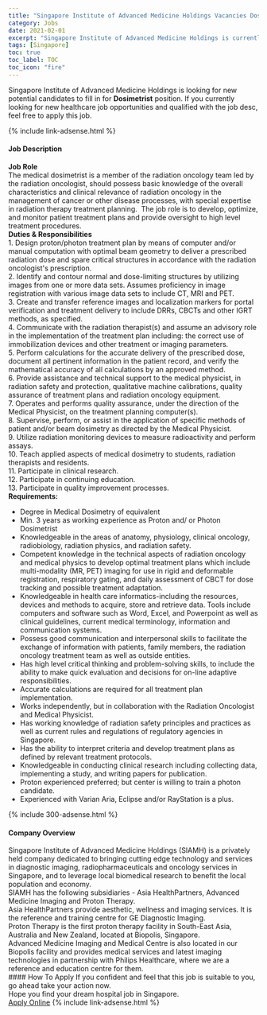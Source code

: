 ```yaml
---
title: "Singapore Institute of Advanced Medicine Holdings Vacancies Dosimetrist" 
category: Jobs 
date: 2021-02-01 
excerpt: "Singapore Institute of Advanced Medicine Holdings is currently looking for suitable person to fill in the Dosimetrist which positioned at Singapore" 
tags: [Singapore] 
toc: true 
toc_label: TOC 
toc_icon: "fire" 
--- 
```


<p>Singapore Institute of Advanced Medicine Holdings is looking for new potential candidates to fill in for <b>Dosimetrist</b> position. If you currently looking for new healthcare job opportunities and qualified with the job desc, feel free to apply this job.
</p>{% include link-adsense.html %} 
<div><div><h4>Job Description</h4></div><div><div><span><div><div><div><strong>Job Role&#160;</strong></div><div>The medical dosimetrist is a member of the radiation oncology team led by the radiation oncologist, should possess basic knowledge of the overall characteristics and clinical relevance of radiation oncology in the management of cancer or other disease processes, with special expertise in radiation therapy treatment planning. &#160;The job role is to develop, optimize, and monitor patient treatment plans and provide oversight to high level treatment procedures.&#160;</div><div><strong>Duties &amp; Responsibilities</strong></div><div>1. Design proton/photon treatment plan by means of computer and/or manual computation with optimal beam geometry to deliver a prescribed radiation dose and spare critical structures in accordance with the radiation oncologist's prescription.</div><div>2. Identify and contour normal and dose-limiting structures by utilizing images from one or more data sets. Assumes proficiency in image registration with various image data sets to include CT, MRI and PET.</div><div>3. Create and transfer reference images and localization markers for portal verification and treatment delivery to include DRRs, CBCTs and other IGRT methods, as specified.</div><div>4. Communicate with the radiation therapist(s) and assume an advisory role in the implementation of the treatment plan including: the correct use of immobilization devices and other treatment or imaging parameters.</div><div>5. Perform calculations for the accurate delivery of the prescribed dose, document all pertinent information in the patient record, and verify the mathematical accuracy of all calculations by an approved method.</div><div>6. Provide assistance and technical support to the medical physicist, in radiation safety and protection, qualitative machine calibrations, quality assurance of treatment plans and radiation oncology equipment.</div><div>7. Operates and performs quality assurance, under the direction of the Medical Physicist, on the treatment planning computer(s).</div><div>8. Supervise, perform, or assist in the application of specific methods of patient and/or beam dosimetry as directed by the Medical Physicist.</div><div>9. Utilize radiation monitoring devices to measure radioactivity and perform assays.</div><div>10. Teach applied aspects of medical dosimetry to students, radiation therapists and residents.</div><div>11. Participate in clinical research.</div><div>12. Participate in continuing education.</div><div>13. Participate in quality improvement processes.</div><div><strong>Requirements:</strong></div><ul><li>Degree in Medical Dosimetry of equivalent&#160;</li><li>Min. 3 years as working experience as Proton and/ or Photon Dosimetrist&#160;</li><li>Knowledgeable in the areas of anatomy, physiology, clinical oncology, radiobiology, radiation physics, and radiation safety.</li><li>Competent knowledge in the technical aspects of radiation oncology and medical physics to develop optimal treatment plans which include multi-modality (MR, PET) imaging for use in rigid and deformable registration, respiratory gating, and daily assessment of CBCT for dose tracking and possible treatment adaptation.</li><li>Knowledgeable in health care informatics-including the resources, devices and methods to acquire, store and retrieve data. Tools include computers and software such as Word, Excel, and Powerpoint as well as clinical guidelines, current medical terminology, information and communication systems.</li><li>Possess good communication and interpersonal skills to facilitate the exchange of information with patients, family members, the radiation oncology treatment team as well as outside entities.</li><li>Has high level critical thinking and problem-solving skills, to include the ability to make quick evaluation and decisions for on-line adaptive responsibilities.</li><li>Accurate calculations are required for all treatment plan implementation.&#160;</li><li>Works independently, but in collaboration with the Radiation Oncologist and Medical Physicist.</li><li>Has working knowledge of radiation safety principles and practices as well as current rules and regulations of regulatory agencies in Singapore.</li><li>Has the ability to interpret criteria and develop treatment plans as defined by relevant treatment protocols.</li><li>Knowledgeable in conducting clinical research including collecting data, implementing a study, and writing papers for publication.</li><li>Proton experienced preferred; but center is willing to train a photon candidate.</li><li>Experienced with Varian Aria, Eclipse and/or RayStation is a plus.</li></ul></div></div></span></div></div></div> 
{% include 300-adsense.html %} 
<div><div><h4>Company Overview</h4></div><div><div><span><div><div>Singapore Institute of Advanced Medicine Holdings (SIAMH) is a privately held company dedicated to bringing cutting edge technology and services in diagnostic imaging, radiopharmaceuticals and oncology services in Singapore,&#160;and to leverage local biomedical research to benefit the local population and economy.</div>
<div>SIAMH has the following subsidiaries - Asia HealthPartners, Advanced Medicine Imaging and Proton Therapy.</div>
<div>Asia HealthPartners provide aesthetic, wellness and imaging services. It is the reference and training centre for GE Diagnostic Imaging.</div>
<div>Proton Therapy is the&#160;first proton therapy facility in South-East Asia, Australia and New Zealand, located at Biopolis, Singapore.</div>
<div>Advanced Medicine Imaging and Medical Centre is also located in our Biopolis facility and provides medical services and latest imaging technologies in partnership with Philips Healthcare, where we are a reference and education centre for them.</div></div></span></div></div></div> 
#### How To Apply 
If you confident and feel that this job is suitable to you, go ahead take your action now. <br/> 
Hope you find your dream hospital job in Singapore. <br/> 
<a href="https://www.jobstreet.com.my/en/job/dosimetrist-8314591/origin/sg?jobId=jobstreet-sg-job-8314591&sectionRank=6&token=0~605c6956-bbbb-4deb-b5da-2d23885825c8&fr=SRP%20View%20In%20New%20Ta" class="btn btn--warning" target="_blank" rel="nofollow noopenner">Apply Online</a> 
{% include link-adsense.html %} 